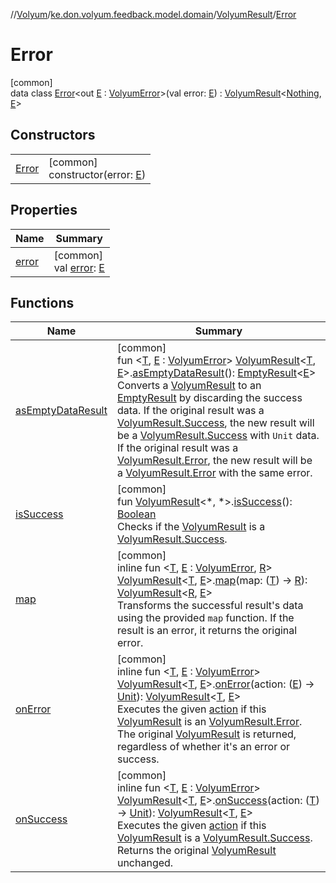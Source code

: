 //[Volyum](../../../../index.md)/[ke.don.volyum.feedback.model.domain](../../index.md)/[VolyumResult](../index.md)/[Error](index.md)

# Error

[common]\
data class [Error](index.md)&lt;out [E](index.md) : [VolyumError](../../-volyum-error/index.md)&gt;(val error: [E](index.md)) : [VolyumResult](../index.md)&lt;[Nothing](https://kotlinlang.org/api/core/kotlin-stdlib/kotlin/-nothing/index.html), [E](index.md)&gt;

## Constructors

| | |
|---|---|
| [Error](-error.md) | [common]<br>constructor(error: [E](index.md)) |

## Properties

| Name | Summary |
|---|---|
| [error](error.md) | [common]<br>val [error](error.md): [E](index.md) |

## Functions

| Name | Summary |
|---|---|
| [asEmptyDataResult](../../as-empty-data-result.md) | [common]<br>fun &lt;[T](../../as-empty-data-result.md), [E](../../as-empty-data-result.md) : [VolyumError](../../-volyum-error/index.md)&gt; [VolyumResult](../index.md)&lt;[T](../../as-empty-data-result.md), [E](../../as-empty-data-result.md)&gt;.[asEmptyDataResult](../../as-empty-data-result.md)(): [EmptyResult](../../-empty-result/index.md)&lt;[E](../../as-empty-data-result.md)&gt;<br>Converts a [VolyumResult](../index.md) to an [EmptyResult](../../-empty-result/index.md) by discarding the success data. If the original result was a [VolyumResult.Success](../-success/index.md), the new result will be a [VolyumResult.Success](../-success/index.md) with `Unit` data. If the original result was a [VolyumResult.Error](index.md), the new result will be a [VolyumResult.Error](index.md) with the same error. |
| [isSuccess](../../is-success.md) | [common]<br>fun [VolyumResult](../index.md)&lt;*, *&gt;.[isSuccess](../../is-success.md)(): [Boolean](https://kotlinlang.org/api/core/kotlin-stdlib/kotlin/-boolean/index.html)<br>Checks if the [VolyumResult](../index.md) is a [VolyumResult.Success](../-success/index.md). |
| [map](../../map.md) | [common]<br>inline fun &lt;[T](../../map.md), [E](../../map.md) : [VolyumError](../../-volyum-error/index.md), [R](../../map.md)&gt; [VolyumResult](../index.md)&lt;[T](../../map.md), [E](../../map.md)&gt;.[map](../../map.md)(map: ([T](../../map.md)) -&gt; [R](../../map.md)): [VolyumResult](../index.md)&lt;[R](../../map.md), [E](../../map.md)&gt;<br>Transforms the successful result's data using the provided `map` function. If the result is an error, it returns the original error. |
| [onError](../../on-error.md) | [common]<br>inline fun &lt;[T](../../on-error.md), [E](../../on-error.md) : [VolyumError](../../-volyum-error/index.md)&gt; [VolyumResult](../index.md)&lt;[T](../../on-error.md), [E](../../on-error.md)&gt;.[onError](../../on-error.md)(action: ([E](../../on-error.md)) -&gt; [Unit](https://kotlinlang.org/api/core/kotlin-stdlib/kotlin/-unit/index.html)): [VolyumResult](../index.md)&lt;[T](../../on-error.md), [E](../../on-error.md)&gt;<br>Executes the given [action](../../on-error.md) if this [VolyumResult](../index.md) is an [VolyumResult.Error](index.md). The original [VolyumResult](../index.md) is returned, regardless of whether it's an error or success. |
| [onSuccess](../../on-success.md) | [common]<br>inline fun &lt;[T](../../on-success.md), [E](../../on-success.md) : [VolyumError](../../-volyum-error/index.md)&gt; [VolyumResult](../index.md)&lt;[T](../../on-success.md), [E](../../on-success.md)&gt;.[onSuccess](../../on-success.md)(action: ([T](../../on-success.md)) -&gt; [Unit](https://kotlinlang.org/api/core/kotlin-stdlib/kotlin/-unit/index.html)): [VolyumResult](../index.md)&lt;[T](../../on-success.md), [E](../../on-success.md)&gt;<br>Executes the given [action](../../on-success.md) if this [VolyumResult](../index.md) is a [VolyumResult.Success](../-success/index.md). Returns the original [VolyumResult](../index.md) unchanged. |